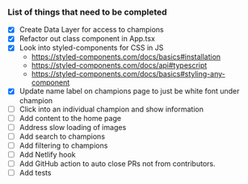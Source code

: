 ### List of things that need to be completed

- [x] Create Data Layer for access to champions
- [x] Refactor out class component in App.tsx
- [x] Look into styled-components for CSS in JS
    - https://styled-components.com/docs/basics#installation
    - https://styled-components.com/docs/api#typescript
    - https://styled-components.com/docs/basics#styling-any-component
- [x] Update name label on champions page to just be white font under champion
- [ ] Click into an individual champion and show information
- [ ] Add content to the home page
- [ ] Address slow loading of images
- [ ] Add search to champions
- [ ] Add filtering to champions
- [ ] Add Netlify hook
- [ ] Add GitHub action to auto close PRs not from contributors.
- [ ] Add tests